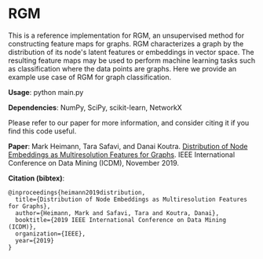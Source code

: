# RGM 
This is a reference implementation for RGM, an unsupervised method for constructing feature maps for graphs.  RGM characterizes a graph by the distribution of its node's latent features or embeddings in vector space.  The resulting feature maps may be used to perform machine learning tasks such as classification where the data points are graphs.  Here we provide an example use case of RGM for graph classification.

**Usage**: python main.py

**Dependencies**: NumPy, SciPy, scikit-learn, NetworkX

Please refer to our paper for more information, and consider citing it if you find this code useful.  

**Paper**: Mark Heimann, Tara Safavi, and Danai Koutra. <a href="https://gemslab.github.io/papers/heimann-2019-RGM.pdf">Distribution of Node Embeddings as Multiresolution Features for Graphs</a>. IEEE International Conference on Data Mining (ICDM), November 2019.
<!--Link: https://gemslab.github.io/papers/heimann-2019-RGM.pdf-->
<!--<p align=?center?>
<img src=?https://raw.githubusercontent.com/GemsLab/RGM/master/overview.jpg(869 kB)
https://raw.githubusercontent.com/GemsLab/RGM/master/overview.jpg
? width=?700?  alt=?Overview of RGM?>
</p>-->

**Citation (bibtex)**:

```
@inproceedings{heimann2019distribution,
  title={Distribution of Node Embeddings as Multiresolution Features for Graphs},
  author={Heimann, Mark and Safavi, Tara and Koutra, Danai},
  booktitle={2019 IEEE International Conference on Data Mining (ICDM)},
  organization={IEEE},
  year={2019}
}
```